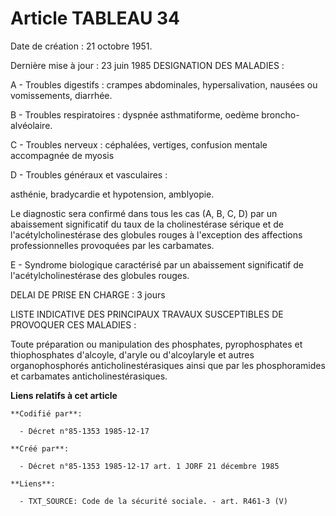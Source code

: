 # Article TABLEAU 34

Date de création : 21 octobre 1951. 

Dernière mise à jour : 23 juin 1985 DESIGNATION DES MALADIES :

A - Troubles digestifs : crampes abdominales, hypersalivation, nausées ou vomissements, diarrhée.

B - Troubles respiratoires : dyspnée asthmatiforme, oedème broncho-alvéolaire.

C - Troubles nerveux : céphalées, vertiges, confusion mentale accompagnée de myosis  

D - Troubles généraux et vasculaires :

asthénie, bradycardie et hypotension, amblyopie.

Le diagnostic sera confirmé dans tous les cas (A, B, C, D) par un abaissement significatif du taux de la cholinestérase
sérique et de l'acétylcholinestérase des globules rouges à l'exception des affections professionnelles provoquées par les
carbamates. 

E - Syndrome biologique caractérisé par un abaissement significatif de l'acétylcholinestérase des globules rouges.

DELAI DE PRISE EN CHARGE : 3 jours

LISTE INDICATIVE DES PRINCIPAUX TRAVAUX SUSCEPTIBLES    DE PROVOQUER CES MALADIES :

Toute préparation ou manipulation des phosphates, pyrophosphates et thiophosphates d'alcoyle, d'aryle ou d'alcoylaryle et
autres organophosphorés anticholinestérasiques ainsi que par les phosphoramides et carbamates anticholinestérasiques.

**Liens relatifs à cet article**

	**Codifié par**:

	  - Décret n°85-1353 1985-12-17

	**Créé par**:

	  - Décret n°85-1353 1985-12-17 art. 1 JORF 21 décembre 1985

	**Liens**:

	  - TXT_SOURCE: Code de la sécurité sociale. - art. R461-3 (V)
